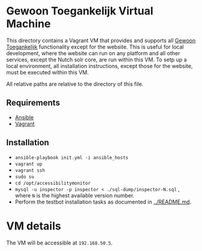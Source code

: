 # Gewoon Toegankelijk Virtual Machine
This directory contains a Vagrant VM that provides and supports all 
[Gewoon Toegankelijk](http://gewoontoegankelijk.nl) functionality except for 
the website. This is useful for local development, where the website can run on 
any platform and all other services, except the Nutch solr core, are run within 
this VM. To setp up a local environment, all installation instructions, except 
those for the website, must be executed within this VM.

All relative paths are relative to the directory of this file.

## Requirements
- [Ansible](http://ansible.com)
- [Vagrant](https://vagrantup.com)

## Installation
- `ansible-playbook init.yml -i ansible_hosts`
- `vagrant up`
- `vagrant ssh`
- `sudo su`
- `cd /opt/accessibilitymonitor`
- `mysql -u inspector -p inspector < ./sql-dump/inspector-N.sql` , where `N` is
  the highest available version number.
- Perform the testbot installation tasks as documented in
  [../README.md](../README.md).

# VM details
The VM will be accessible at `192.168.50.5`. 
